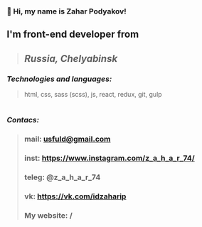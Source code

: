 ### 👋 Hi, my name is **Zahar Podyakov**!
## I'm **front-end developer** from 
> ## *Russia, Сhelyabinsk*

### *Technologies and languages:*
> html, css, sass (scss), js, react, redux, git, gulp

#

### *Contacs:*
> ### mail: usfuld@gmail.com
> ### inst: https://www.instagram.com/z_a_h_a_r_74/
> ### teleg: @z_a_h_a_r_74
> ### vk: https://vk.com/idzaharip
> ### My website: /
 
